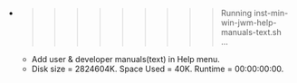 * >>>>>>>>> Running inst-min-win-jwm-help-manuals-text.sh ...
  * Add user & developer manuals(text) in Help menu.
  * Disk size = 2824604K. Space Used = 40K. Runtime = 00:00:00:00.
